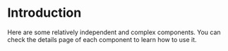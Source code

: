 # Introduction

Here are some relatively independent and complex components. You can check the details page of each component to learn how to use it.
